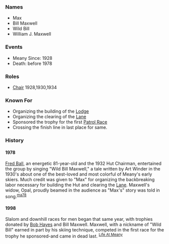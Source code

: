 
### Names

* Max
* Bill Maxwell
* Wild Bill
* William J. Maxwell

### Events

* Meany Since: 1928
* Death: before 1978

### Roles

* [Chair](Chair) 1928,1930,1934

### Known For

* Organizing the building of the [Lodge](Lodge)
* Organizing the clearing of the [Lane](Lane)
* Sponsored the trophy for the first [Patrol Race](Patrol-Race)
* Crossing the finish line in last place for same.

### History

#### 1978

[Fred Ball](Fred-Ball), an energetic 81-year-old and the 1932 Hut Chairman, entertained the group by singing "Wild Bill Maxwell," a tale written by Art Winder in the 1930's about one of the best-loved and most colorful of Meany's early skiers. Much credit was given to "Max" for organizing the backbreaking labor necessary for building the Hut and clearing the [Lane](Lane). Maxwell's widow, Opal, proudly beamed in the audience as "Max's" story was told in song.<sup>[ma78][]</sup>

#### 1998

Slalom and downhill races for men began that same year, with trophies donated by [Bob Hayes](Robert-Hayes) and Bill Maxwell. Maxwell, with a nickname of "Wild Bill" earned in part by his skiing technique, competed in the first race for the trophy he sponsored-and came in dead last. <sup>[Life At Meany](Life-At-Meany-Ski-Hut)</sup>

[ma78]: Mountaineer-Annual#1978
